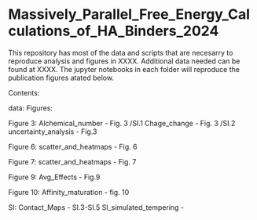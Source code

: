 # Massively_Parallel_Free_Energy_Calculations_of_HA_Binders_2024
This repository has most of the data and scripts that are necesarry to reproduce analysis and figures in XXXX. Additional data needed can be found at XXXX. The jupyter notebooks in each folder will reproduce the publication figures atated below.

Contents:

data:
Figures:

Figure 3:
Alchemical_number - Fig. 3 /SI.1
Chage_change - Fig. 3 /SI.2
uncertainty_analysis - Fig.3

Figure 6:
scatter_and_heatmaps - Fig. 6

Figure 7:
scatter_and_heatmaps - Fig. 7

Figure 9:
Avg_Effects - Fig.9

Figure 10:
Affinity_maturation - fig. 10

SI:
Contact_Maps - SI.3-SI.5
SI_simulated_tempering - 
